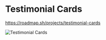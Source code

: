# Testimonial Cards

https://roadmap.sh/projects/testimonial-cards

![Testimonial Cards](./testimonial-cards.png)
